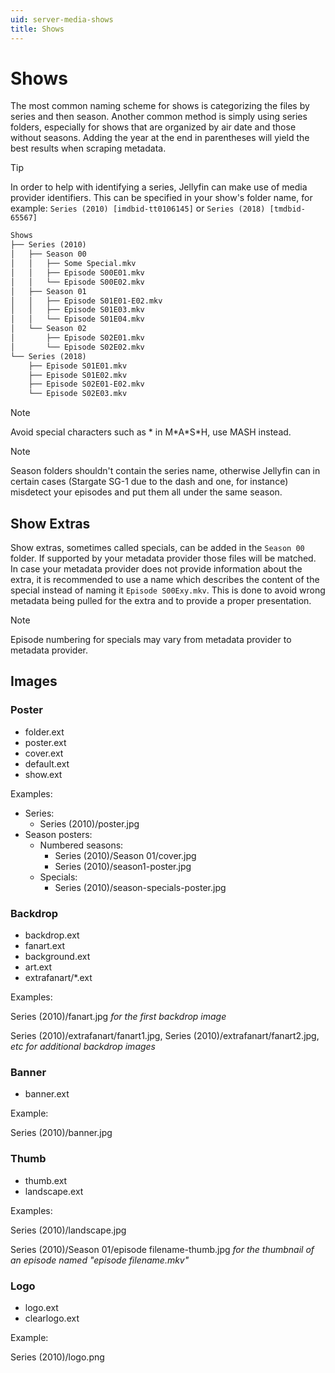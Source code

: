 ```yaml
---
uid: server-media-shows
title: Shows
---
```


# Shows

The most common naming scheme for shows is categorizing the files by series and then season. Another common method is simply using series folders, especially for shows that are organized by air date and those without seasons. Adding the year at the end in parentheses will yield the best results when scraping metadata.

> [!TIP]
> In order to help with identifying a series, Jellyfin can make use of media provider identifiers. This can be specified in your show's folder name, for example: `Series (2010) [imdbid-tt0106145]` or `Series (2018) [tmdbid-65567]`

```txt
Shows
├── Series (2010)
│   ├── Season 00
│   │   ├── Some Special.mkv
│   │   ├── Episode S00E01.mkv
│   │   └── Episode S00E02.mkv
│   ├── Season 01
│   │   ├── Episode S01E01-E02.mkv
│   │   ├── Episode S01E03.mkv
│   │   └── Episode S01E04.mkv
│   └── Season 02
│       ├── Episode S02E01.mkv
│       └── Episode S02E02.mkv
└── Series (2018)
    ├── Episode S01E01.mkv
    ├── Episode S01E02.mkv
    ├── Episode S02E01-E02.mkv
    └── Episode S02E03.mkv
```

> [!NOTE]
> Avoid special characters such as \* in M\*A\*S\*H, use MASH instead.

> [!NOTE]
> Season folders shouldn't contain the series name, otherwise Jellyfin can in certain cases (Stargate SG-1 due to the dash and one, for instance) misdetect your episodes and put them all under the same season.

## Show Extras

Show extras, sometimes called specials, can be added in the `Season 00` folder. If supported by your metadata provider those files will be matched. In case your metadata provider does not provide information about the extra, it is recommended to use a name which describes the content of the special instead of naming it `Episode S00Exy.mkv`. This is done to avoid wrong metadata being pulled for the extra and to provide a proper presentation.

> [!NOTE]
> Episode numbering for specials may vary from metadata provider to metadata provider.

## Images

### Poster

* folder.ext
* poster.ext
* cover.ext
* default.ext
* show.ext

Examples:

* Series:
  * Series (2010)/poster.jpg
* Season posters:
  * Numbered seasons:
    * Series (2010)/Season 01/cover.jpg
    * Series (2010)/season1-poster.jpg
  * Specials:
    * Series (2010)/season-specials-poster.jpg

### Backdrop

* backdrop.ext
* fanart.ext
* background.ext
* art.ext
* extrafanart/*.ext

Examples:

Series (2010)/fanart.jpg *for the first backdrop image*

Series (2010)/extrafanart/fanart1.jpg, Series (2010)/extrafanart/fanart2.jpg, *etc for additional backdrop images*

### Banner

* banner.ext

Example:

Series (2010)/banner.jpg

### Thumb

* thumb.ext
* landscape.ext

Examples:

Series (2010)/landscape.jpg

Series (2010)/Season 01/episode filename-thumb.jpg *for the thumbnail of an episode named "episode filename.mkv"*

### Logo

* logo.ext
* clearlogo.ext

Example:

Series (2010)/logo.png
